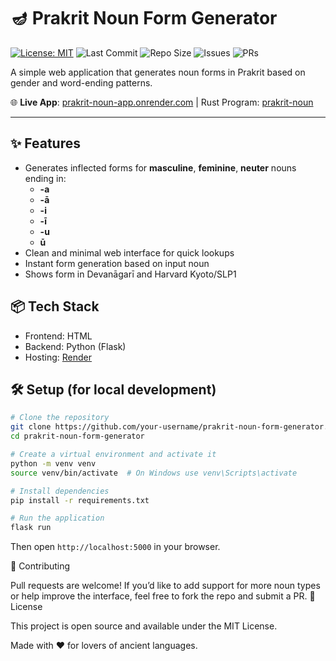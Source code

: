 # 🪔 Prakrit Noun Form Generator

[![License: MIT](https://img.shields.io/badge/License-MIT-blue.svg)](LICENSE)
![Last Commit](https://img.shields.io/github/last-commit/svyoma/prakrit-noun-app)
![Repo Size](https://img.shields.io/github/repo-size/svyoma/prakrit-noun-app)
![Issues](https://img.shields.io/github/issues/svyoma/prakrit-noun-app)
![PRs](https://img.shields.io/github/issues-pr/svyoma/prakrit-noun-app)

A simple web application that generates noun forms in Prakrit based on gender and word-ending patterns.

🌐 **Live App**: [prakrit-noun-app.onrender.com](https://prakrit-noun-app.onrender.com/) | Rust Program: [prakrit-noun](https://github.com/svyoma/prakrit-noun)

---

## ✨ Features

- Generates inflected forms for **masculine**, **feminine**, **neuter** nouns ending in:
  - **-a**
  - **-ā**
  - **-i**
  - **-ī**
  - **-u**
  - **ū**
- Clean and minimal web interface for quick lookups
- Instant form generation based on input noun
- Shows form in Devanāgarī and Harvard Kyoto/SLP1

## 📦 Tech Stack

- Frontend: HTML
- Backend: Python (Flask)
- Hosting: [Render](https://render.com)

## 🛠️ Setup (for local development)

```bash
# Clone the repository
git clone https://github.com/your-username/prakrit-noun-form-generator.git
cd prakrit-noun-form-generator

# Create a virtual environment and activate it
python -m venv venv
source venv/bin/activate  # On Windows use venv\Scripts\activate

# Install dependencies
pip install -r requirements.txt

# Run the application
flask run
```

Then open ```http://localhost:5000``` in your browser.

🤝 Contributing

Pull requests are welcome! If you’d like to add support for more noun types or help improve the interface, feel free to fork the repo and submit a PR.
📄 License

This project is open source and available under the MIT License.

Made with ❤️ for lovers of ancient languages.
